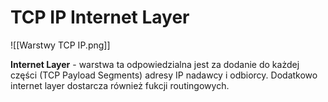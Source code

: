 # TCP IP Internet Layer

![[Warstwy TCP IP.png]]

**Internet Layer** - warstwa ta odpowiedzialna jest za dodanie do każdej części (TCP Payload Segments) adresy IP nadawcy i odbiorcy. Dodatkowo internet layer dostarcza również fukcji routingowych.

